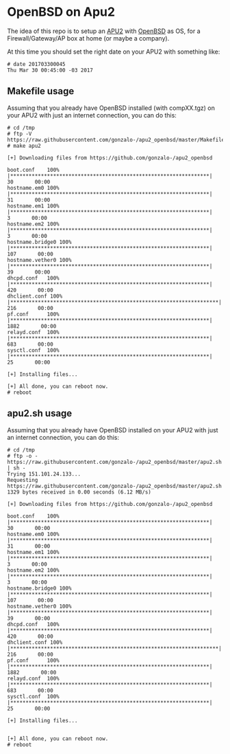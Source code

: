 # OpenBSD on Apu2

The idea of this repo is to setup an [APU2](http://pcengines.ch/apu2c4.htm) with [OpenBSD](http://openbsd.org) as OS, for
a Firewall/Gateway/AP box at home (or maybe a company).

At this time you should set the right date on your APU2 with something like:

```
# date 201703300045
Thu Mar 30 00:45:00 -03 2017
```

## Makefile usage

Assuming that you already have OpenBSD installed (with compXX.tgz) on your APU2 with just an internet connection, you can do this:

```
# cd /tmp
# ftp -V https://raw.githubusercontent.com/gonzalo-/apu2_openbsd/master/Makefile
# make apu2

[+] Downloading files from https://github.com/gonzalo-/apu2_openbsd

boot.conf    100% |*****************************************************************|    30       00:00
hostname.em0 100% |*****************************************************************|    31       00:00
hostname.em1 100% |*****************************************************************|     3       00:00
hostname.em2 100% |*****************************************************************|     3       00:00
hostname.bridge0 100% |*****************************************************************|   107       00:00
hostname.vether0 100% |*****************************************************************|    39       00:00
dhcpd.conf   100% |*****************************************************************|   420       00:00
dhclient.conf 100% |********************************************************************|   216       00:00
pf.conf      100% |*****************************************************************|  1882       00:00
relayd.conf  100% |*****************************************************************|   683       00:00
sysctl.conf  100% |*****************************************************************|    25       00:00

[+] Installing files...

[+] All done, you can reboot now.
# reboot
```

## apu2.sh usage

Assuming that you already have OpenBSD installed on your APU2 with just an internet connection, you can do this:

```
# cd /tmp
# ftp -o - https://raw.githubusercontent.com/gonzalo-/apu2_openbsd/master/apu2.sh | sh -
Trying 151.101.24.133...
Requesting https://raw.githubusercontent.com/gonzalo-/apu2_openbsd/master/apu2.sh
1329 bytes received in 0.00 seconds (6.12 MB/s)

[+] Downloading files from https://github.com/gonzalo-/apu2_openbsd

boot.conf    100% |*****************************************************************|    30       00:00
hostname.em0 100% |*****************************************************************|    31       00:00
hostname.em1 100% |*****************************************************************|     3       00:00
hostname.em2 100% |*****************************************************************|     3       00:00
hostname.bridge0 100% |*****************************************************************|   107       00:00
hostname.vether0 100% |*****************************************************************|    39       00:00
dhcpd.conf   100% |*****************************************************************|   420       00:00
dhclient.conf 100% |********************************************************************|   216       00:00
pf.conf      100% |*****************************************************************|  1882       00:00
relayd.conf  100% |*****************************************************************|   683       00:00
sysctl.conf  100% |*****************************************************************|    25       00:00

[+] Installing files...


[+] All done, you can reboot now.
# reboot
```

